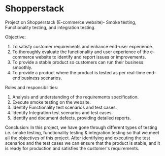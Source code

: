 # Shopperstack
Project on Shopperstack (E-commerce website)- Smoke testing, Functionality testing, and integration testing.

Objective:
1. To satisfy customer requirements and enhance end-user experience.
2. To thoroughly evaluate the functionality and user experience of the e-commerce website to identify and report issues or improvements.
3. To provide a stable product so customers can run their business smoothly.
4. To provide a product where the product is tested as per real-time end-end business scenarios.

Roles and responsibilities:
1. Analysis and understanding of the requirements specification.
2. Execute smoke testing on the website.
3. Identify Functionality test scenarios and test cases.
4. Identify Integration test scenarios and test cases.
5. Identify and document defects, providing detailed reports.

Conclusion:
In this project, we have gone through different types of testing i.e. smoke testing, functionality testing & integration testing so that we meet all the objectives of this project. After identifying and executing the test scenarios and the test cases we can ensure that the product is stable, and it is ready for production and satisfies the customer's requirements.
